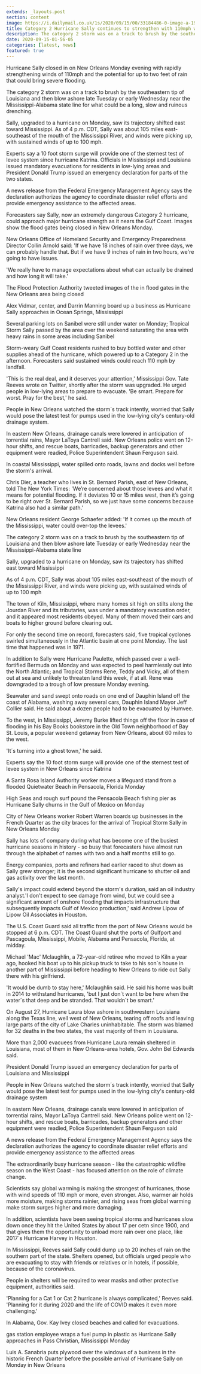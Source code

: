 ```yaml
---
extends: _layouts.post
section: content
image: https://i.dailymail.co.uk/1s/2020/09/15/00/33184486-0-image-a-19_1600126812552.jpg 
title: Category 2 Hurricane Sally continues to strengthen with 110mph winds and up to two FEET of rain 
description: The category 2 storm was on a track to brush by the southeastern tip of Louisiana and then blow ashore late Tuesday or early Wednesday near the Mississippi-Alabama state line. 
date: 2020-09-15-01-56-05 
categories: [latest, news] 
featured: true 
--- 
```

Hurricane Sally closed in on New Orleans Monday evening with rapidly strengthening winds of 110mph and the potential for up to two feet of rain that could bring severe flooding.

The category 2 storm was on a track to brush by the southeastern tip of Louisiana and then blow ashore late Tuesday or early Wednesday near the Mississippi-Alabama state line for what could be a long, slow and ruinous drenching.

Sally, upgraded to a hurricane on Monday, saw its trajectory shifted east toward Mississippi. As of 4 p.m. CDT, Sally was about 105 miles east-southeast of the mouth of the Mississippi River, and winds were picking up, with sustained winds of up to 100 mph. 

Experts say a 10 foot storm surge will provide one of the sternest test of levee system since hurricane Katrina. Officials in Mississippi and Louisiana issued mandatory evacuations for residents in low-lying areas and President Donald Trump issued an emergency declaration for parts of the two states.

A news release from the Federal Emergency Management Agency says the declaration authorizes the agency to coordinate disaster relief efforts and provide emergency assistance to the affected areas.  

Forecasters say Sally, now an extremely dangerous Category 2 hurricane, could approach major hurricane strength as it nears the Gulf Coast. Images show the flood gates being closed in New Orleans Monday. 

New Orleans Office of Homeland Security and Emergency Preparedness Director Collin Arnold said: 'If we have 18 inches of rain over three days, we can probably handle that. But if we have 9 inches of rain in two hours, we're going to have issues.

'We really have to manage expectations about what can actually be drained and how long it will take.' 

The Flood Protection Authority tweeted images of the in flood gates in the New Orleans area being closed

Alex Vidmar, center, and Darrin Manning board up a business as Hurricane Sally approaches in Ocean Springs, Mississippi

Several parking lots on Sanibel were still under water on Monday; Tropical Storm Sally passed by the area over the weekend saturating the area with heavy rains in some areas including Sanibel

Storm-weary Gulf Coast residents rushed to buy bottled water and other supplies ahead of the hurricane, which powered up to a Category 2 in the afternoon. Forecasters said sustained winds could reach 110 mph by landfall.

'This is the real deal, and it deserves your attention,' Mississippi Gov. Tate Reeves wrote on Twitter, shortly after the storm was upgraded. He urged people in low-lying areas to prepare to evacuate. 'Be smart. Prepare for worst. Pray for the best,' he said.   

People in New Orleans watched the storm´s track intently, worried that Sally would pose the latest test for pumps used in the low-lying city's century-old drainage system.

In eastern New Orleans, drainage canals were lowered in anticipation of torrential rains, Mayor LaToya Cantrell said. New Orleans police went on 12-hour shifts, and rescue boats, barricades, backup generators and other equipment were readied, Police Superintendent Shaun Ferguson said.

In coastal Mississippi, water spilled onto roads, lawns and docks well before the storm's arrival.

Chris Dier, a teacher who lives in St. Bernard Parish, east of New Orleans, told The New York Times: 'We’re concerned about those levees and what it means for potential flooding. If it deviates 10 or 15 miles west, then it’s going to be right over St. Bernard Parish, so we just have some concerns because Katrina also had a similar path.' 

New Orleans resident George Schaefer added: 'If it comes up the mouth of the Mississippi, water could over-top the levees.' 

The category 2 storm was on a track to brush by the southeastern tip of Louisiana and then blow ashore late Tuesday or early Wednesday near the Mississippi-Alabama state line

Sally, upgraded to a hurricane on Monday, saw its trajectory has shifted east toward Mississippi

As of 4 p.m. CDT, Sally was about 105 miles east-southeast of the mouth of the Mississippi River, and winds were picking up, with sustained winds of up to 100 mph

The town of Kiln, Mississippi, where many homes sit high on stilts along the Jourdan River and its tributaries, was under a mandatory evacuation order, and it appeared most residents obeyed. Many of them moved their cars and boats to higher ground before clearing out. 

For only the second time on record, forecasters said, five tropical cyclones swirled simultaneously in the Atlantic basin at one point Monday. The last time that happened was in 1971.

In addition to Sally were Hurricane Paulette, which passed over a well-fortified Bermuda on Monday and was expected to peel harmlessly out into the North Atlantic; and Tropical Storms Rene, Teddy and Vicky, all of them out at sea and unlikely to threaten land this week, if at all. Rene was downgraded to a trough of low pressure Monday evening. 

Seawater and sand swept onto roads on one end of Dauphin Island off the coast of Alabama, washing away several cars, Dauphin Island Mayor Jeff Collier said. He said about a dozen people had to be evacuated by Humvee.

To the west, in Mississippi, Jeremy Burke lifted things off the floor in case of flooding in his Bay Books bookstore in the Old Town neighborhood of Bay St. Louis, a popular weekend getaway from New Orleans, about 60 miles to the west.

'It´s turning into a ghost town,' he said.

Experts say the 10 foot storm surge will provide one of the sternest test of levee system in New Orleans since Katrina

A Santa Rosa Island Authority worker moves a lifeguard stand from a flooded Quietwater Beach in Pensacola, Florida Monday

High Seas and rough surf pound the Pensacola Beach fishing pier as Hurricane Sally churns in the Gulf of Mexico on Monday

City of New Orleans worker Robert Warren boards up businesses in the French Quarter as the city braces for the arrival of Tropical Storm Sally in New Orleans Monday 



Sally has lots of company during what has become one of the busiest hurricane seasons in history - so busy that forecasters have almost run through the alphabet of names with two and a half months still to go.

Energy companies, ports and refiners had earlier raced to shut down as Sally grew stronger; it is the second significant hurricane to shutter oil and gas activity over the last month.

Sally's impact could extend beyond the storm's duration, said an oil industry analyst.'I don't expect to see damage from wind, but we could see a significant amount of onshore flooding that impacts infrastructure that subsequently impacts Gulf of Mexico production,' said Andrew Lipow of Lipow Oil Associates in Houston.

The U.S. Coast Guard said all traffic from the port of New Orleans would be stopped at 6 p.m. CDT. The Coast Guard shut the ports of Gulfport and Pascagoula, Mississippi, Mobile, Alabama and Pensacola, Florida, at midday.

Michael 'Mac' Mclaughlin, a 72-year-old retiree who moved to Kiln a year ago, hooked his boat up to his pickup truck to take to his son´s house in another part of Mississippi before heading to New Orleans to ride out Sally there with his girlfriend.

'It would be dumb to stay here,' Mclaughlin said. He said his home was built in 2014 to withstand hurricanes, 'but I just don´t want to be here when the water´s that deep and be stranded. That wouldn´t be smart.'

On August 27, Hurricane Laura blow ashore in southwestern Louisiana along the Texas line, well west of New Orleans, tearing off roofs and leaving large parts of the city of Lake Charles uninhabitable. The storm was blamed for 32 deaths in the two states, the vast majority of them in Louisiana.

More than 2,000 evacuees from Hurricane Laura remain sheltered in Louisiana, most of them in New Orleans-area hotels, Gov. John Bel Edwards said.

President Donald Trump issued an emergency declaration for parts of Louisiana and Mississippi

People in New Orleans watched the storm´s track intently, worried that Sally would pose the latest test for pumps used in the low-lying city's century-old drainage system

In eastern New Orleans, drainage canals were lowered in anticipation of torrential rains, Mayor LaToya Cantrell said. New Orleans police went on 12-hour shifts, and rescue boats, barricades, backup generators and other equipment were readied, Police Superintendent Shaun Ferguson said

A news release from the Federal Emergency Management Agency says the declaration authorizes the agency to coordinate disaster relief efforts and provide emergency assistance to the affected areas

The extraordinarily busy hurricane season - like the catastrophic wildfire season on the West Coast - has focused attention on the role of climate change.

Scientists say global warming is making the strongest of hurricanes, those with wind speeds of 110 mph or more, even stronger. Also, warmer air holds more moisture, making storms rainier, and rising seas from global warming make storm surges higher and more damaging.

In addition, scientists have been seeing tropical storms and hurricanes slow down once they hit the United States by about 17 per cetn since 1900, and that gives them the opportunity to unload more rain over one place, like 2017´s Hurricane Harvey in Houston.

In Mississippi, Reeves said Sally could dump up to 20 inches of rain on the southern part of the state. Shelters opened, but officials urged people who are evacuating to stay with friends or relatives or in hotels, if possible, because of the coronavirus.

People in shelters will be required to wear masks and other protective equipment, authorities said.

'Planning for a Cat 1 or Cat 2 hurricane is always complicated,' Reeves said. 'Planning for it during 2020 and the life of COVID makes it even more challenging.'

In Alabama, Gov. Kay Ivey closed beaches and called for evacuations.

gas station employee wraps a fuel pump in plastic as Hurricane Sally approaches in Pass Christian, Mississippi Monday 

Luis A. Sanabria puts plywood over the windows of a business in the historic French Quarter before the possible arrival of Hurricane Sally on Monday in New Orleans 

